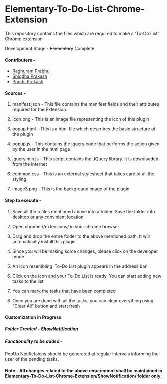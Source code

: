 # Elementary-To-Do-List-Chrome-Extension

This repository contains the files which are required to make a 'To-Do List' Chrome extension

Development Stage - ~~Elementary~~ Complete

#### Contributers - 
   - [Raghuram Prabhu](https://github.com/RaghuramprabhuMuthukrishnan)
   - [Snigdha Prakash](https://github.com/Snigdha171)
   - [Prachi Prakash](https://github.com/prachiprakash26)

#### Sources -

1. manifest.json - This file contains the manifest fields and their attributes required for the Extension

2. icon.png - This is an image file representing the icon of this plugin

3. popup.html - This is a html file which describes the basic structure of the plugin

4. popup.js - This contains the jquery code that performs the action given by the user in the html page

5. jquery.min.js - This script contains the JQuery library. It is downloaded from the internet

6. common.css - This is an external stylesheet that takes care of all the styling

7. image3.png - This is the background image of the plugin


#### Step to execute -

1. Save all the 5 files mentioned above into a folder. Save the folder into desktop or any convinient location

2. Open chrome://extensions/ in your chrome browser

3. Drag and drop the entire folder to the above mentioned path. It will automatically install this plugin

4. Since you will be making some changes, please click on the developer mode

5. An icon resembling 'To-Do List plugin appears in the address bar

6. Click on the icon and your To-Do List is ready. You can start adding new tasks to the list

7. You can mark the tasks that have been completed

8. Once you are done with all the tasks, you can clear everything using "Clear All" button and start fresh

#### Customization in Progress
##### Folder Created - [ShowNotification](https://github.com/Snigdha171/Elementary-To-Do-List-Chrome-Extension/tree/master/ShowNotification)

##### Functionality to be added - 
PopUp Notifictaions should be generated at regular intervals informing the user of the pending tasks.

#### Note - All changes related to the above requirement shall be maintained in Elementary-To-Do-List-Chrome-Extension/ShowNotification/ folder only.
